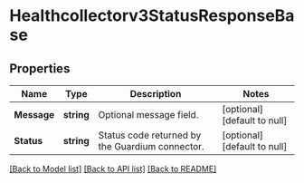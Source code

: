 # Healthcollectorv3StatusResponseBase

## Properties
Name | Type | Description | Notes
------------ | ------------- | ------------- | -------------
**Message** | **string** | Optional message field. | [optional] [default to null]
**Status** | **string** | Status code returned by the Guardium connector. | [optional] [default to null]

[[Back to Model list]](../README.md#documentation-for-models) [[Back to API list]](../README.md#documentation-for-api-endpoints) [[Back to README]](../README.md)

